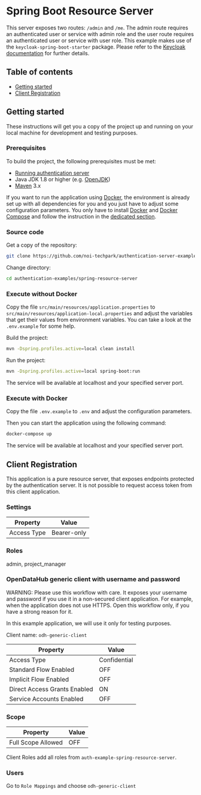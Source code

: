 Spring Boot Resource Server
===========================

This server exposes two routes: `/admin` and `/me`.
The admin route requires an authenticated user or service with admin role and the user route requires an authenticated user or service with user role.
This example makes use of the `keycloak-spring-boot-starter` package. Please refer to the [Keycloak documentation](https://www.keycloak.org/docs/latest/securing_apps/#_spring_boot_adapter) for further details.

## Table of contents

- [Getting started](#getting-started)
- [Client Registration](#client-registration)

## Getting started

These instructions will get you a copy of the project up and running
on your local machine for development and testing purposes.

### Prerequisites

To build the project, the following prerequisites must be met:

- [Running authentication server](https://github.com/noi-techpark/authentication-server)
- Java JDK 1.8 or higher (e.g. [OpenJDK](https://openjdk.java.net/))
- [Maven](https://maven.apache.org/) 3.x

If you want to run the application using [Docker](https://www.docker.com/), the environment is already set up with all dependencies for you and you just have to adjust some configuration parameters. You only have to install [Docker](https://www.docker.com/) and [Docker Compose](https://docs.docker.com/compose/) and follow the instruction in the [dedicated section](#execute-with-docker).

### Source code

Get a copy of the repository:

```bash
git clone https://github.com/noi-techpark/authentication-server-examples.git
```

Change directory:

```bash
cd authentication-examples/spring-resource-server
```

### Execute without Docker

Copy the file `src/main/resources/application.properties` to `src/main/resources/application-local.properties` and adjust the variables that get their values from environment variables. You can take a look at the `.env.example` for some help.

Build the project:

```bash
mvn -Dspring.profiles.active=local clean install
```

Run the project:

```bash
mvn -Dspring.profiles.active=local spring-boot:run
```

The service will be available at localhost and your specified server port.

### Execute with Docker

Copy the file `.env.example` to `.env` and adjust the configuration parameters.

Then you can start the application using the following command:

```bash
docker-compose up
```

The service will be available at localhost and your specified server port.

## Client Registration

This application is a pure resource server, that exposes endpoints protected by the authentication server.
It is not possible to request access token from this client application.

### Settings

| Property                     | Value       |
| ---------------------------- | ----------- |
| Access Type                  | Bearer-only |

### Roles

admin, project_manager

### OpenDataHub generic client with username and password

WARNING: Please use this workflow with care. It exposes your username and password if you use it in a non-secured client application. For example, when the application does not use HTTPS. Open this workflow only, if you have a strong reason for it.

In this example application, we will use it only for testing purposes.

Client name: `odh-generic-client`

| Property                     | Value        |
| ---------------------------- | ------------ |
| Access Type                  | Confidential |
| Standard Flow Enabled        | OFF          |
| Implicit Flow Enabled        | OFF          |
| Direct Access Grants Enabled | ON           |
| Service Accounts Enabled     | OFF          |

### Scope

| Property           | Value |
| ------------------ | ----- |
| Full Scope Allowed | OFF   |

Client Roles add all roles from `auth-example-spring-resource-server`.

### Users

Go to `Role Mappings` and choose `odh-generic-client`
